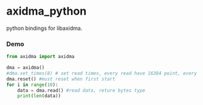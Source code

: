 axidma_python
===========
python bindings for libaxidma.

### Demo
```Python
from axidma import axidma

dma = axidma()
#dma.set_times(8) # set read times, every read have 16384 point, every point 32bit
dma.reset() #must reset when first start
for i in range(10):
    data = dma.read() #read data, reture bytes type
    print(len(data))
```
